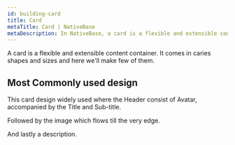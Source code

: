 ```yaml
---
id: building-card
title: Card
metaTitle: Card | NativeBase
metaDescription: In NativeBase, a card is a flexible and extensible content container. Read this document to learn more about cards, how to create them, and the most common designs.
---
```


A card is a flexible and extensible content container. It comes in caries shapes and sizes and here we'll make few of them.

## Most Commonly used design

This card design widely used where the Header consist of Avatar, accompanied by the Title and Sub-title.

Followed by the image which flows till the very edge.

And lastly a description.

```ComponentSnackPlayer path=components,primitives,Box,composition.tsx

```
